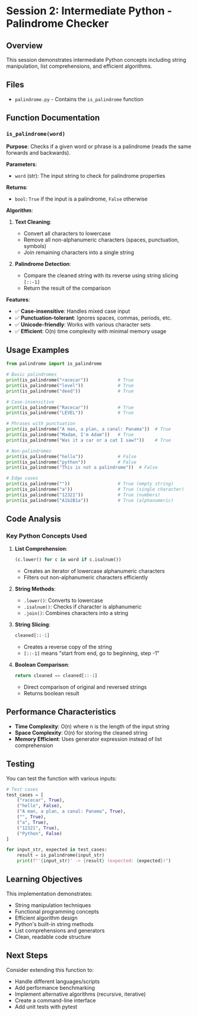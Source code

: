 # Session 2: Intermediate Python - Palindrome Checker

## Overview
This session demonstrates intermediate Python concepts including string manipulation, list comprehensions, and efficient algorithms.

## Files
- `palindrome.py` - Contains the `is_palindrome` function

## Function Documentation

### `is_palindrome(word)`

**Purpose**: Checks if a given word or phrase is a palindrome (reads the same forwards and backwards).

**Parameters**:
- `word` (str): The input string to check for palindrome properties

**Returns**:
- `bool`: `True` if the input is a palindrome, `False` otherwise

**Algorithm**:
1. **Text Cleaning**: 
   - Convert all characters to lowercase
   - Remove all non-alphanumeric characters (spaces, punctuation, symbols)
   - Join remaining characters into a single string

2. **Palindrome Detection**:
   - Compare the cleaned string with its reverse using string slicing `[::-1]`
   - Return the result of the comparison

**Features**:
- ✅ **Case-insensitive**: Handles mixed case input
- ✅ **Punctuation-tolerant**: Ignores spaces, commas, periods, etc.
- ✅ **Unicode-friendly**: Works with various character sets
- ✅ **Efficient**: O(n) time complexity with minimal memory usage

## Usage Examples

```python
from palindrome import is_palindrome

# Basic palindromes
print(is_palindrome("racecar"))           # True
print(is_palindrome("level"))             # True
print(is_palindrome("deed"))              # True

# Case-insensitive
print(is_palindrome("Racecar"))           # True
print(is_palindrome("LEVEL"))             # True

# Phrases with punctuation
print(is_palindrome("A man, a plan, a canal: Panama"))  # True
print(is_palindrome("Madam, I'm Adam"))   # True
print(is_palindrome("Was it a car or a cat I saw?"))    # True

# Non-palindromes
print(is_palindrome("hello"))             # False
print(is_palindrome("python"))            # False
print(is_palindrome("This is not a palindrome"))  # False

# Edge cases
print(is_palindrome(""))                  # True (empty string)
print(is_palindrome("a"))                 # True (single character)
print(is_palindrome("12321"))             # True (numbers)
print(is_palindrome("A1b2B1a"))           # True (alphanumeric)
```

## Code Analysis

### Key Python Concepts Used

1. **List Comprehension**:
   ```python
   (c.lower() for c in word if c.isalnum())
   ```
   - Creates an iterator of lowercase alphanumeric characters
   - Filters out non-alphanumeric characters efficiently

2. **String Methods**:
   - `.lower()`: Converts to lowercase
   - `.isalnum()`: Checks if character is alphanumeric
   - `.join()`: Combines characters into a string

3. **String Slicing**:
   ```python
   cleaned[::-1]
   ```
   - Creates a reverse copy of the string
   - `[::-1]` means "start from end, go to beginning, step -1"

4. **Boolean Comparison**:
   ```python
   return cleaned == cleaned[::-1]
   ```
   - Direct comparison of original and reversed strings
   - Returns boolean result

## Performance Characteristics

- **Time Complexity**: O(n) where n is the length of the input string
- **Space Complexity**: O(n) for storing the cleaned string
- **Memory Efficient**: Uses generator expression instead of list comprehension

## Testing

You can test the function with various inputs:

```python
# Test cases
test_cases = [
    ("racecar", True),
    ("hello", False),
    ("A man, a plan, a canal: Panama", True),
    ("", True),
    ("a", True),
    ("12321", True),
    ("Python", False)
]

for input_str, expected in test_cases:
    result = is_palindrome(input_str)
    print(f"'{input_str}' -> {result} (expected: {expected})")
```

## Learning Objectives

This implementation demonstrates:
- String manipulation techniques
- Functional programming concepts
- Efficient algorithm design
- Python's built-in string methods
- List comprehensions and generators
- Clean, readable code structure

## Next Steps

Consider extending this function to:
- Handle different languages/scripts
- Add performance benchmarking
- Implement alternative algorithms (recursive, iterative)
- Create a command-line interface
- Add unit tests with pytest 
